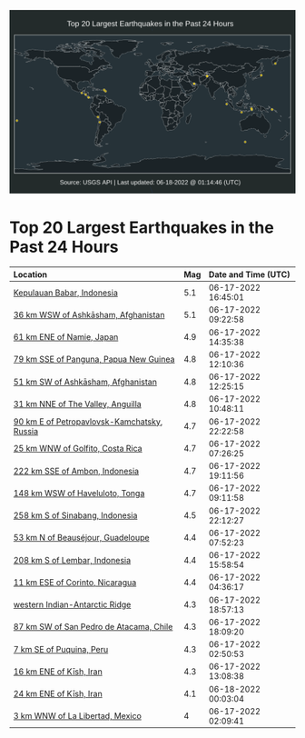 ![Map](./map.png)

# Top 20 Largest Earthquakes in the Past 24 Hours

| Location | Mag | Date and Time (UTC) |
|:---|:---|:---|
| [Kepulauan Babar, Indonesia](https://earthquake.usgs.gov/earthquakes/eventpage/us7000hi6l) | 5.1 | 06-17-2022 16:45:01 |
| [36 km WSW of Ashkāsham, Afghanistan](https://earthquake.usgs.gov/earthquakes/eventpage/us7000hi2g) | 5.1 | 06-17-2022 09:22:58 |
| [61 km ENE of Namie, Japan](https://earthquake.usgs.gov/earthquakes/eventpage/us7000hi4y) | 4.9 | 06-17-2022 14:35:38 |
| [79 km SSE of Panguna, Papua New Guinea](https://earthquake.usgs.gov/earthquakes/eventpage/us7000hi3h) | 4.8 | 06-17-2022 12:10:36 |
| [51 km SW of Ashkāsham, Afghanistan](https://earthquake.usgs.gov/earthquakes/eventpage/us7000hi3k) | 4.8 | 06-17-2022 12:25:15 |
| [31 km NNE of The Valley, Anguilla](https://earthquake.usgs.gov/earthquakes/eventpage/us7000hi2s) | 4.8 | 06-17-2022 10:48:11 |
| [90 km E of Petropavlovsk-Kamchatsky, Russia](https://earthquake.usgs.gov/earthquakes/eventpage/us7000hi8v) | 4.7 | 06-17-2022 22:22:58 |
| [25 km WNW of Golfito, Costa Rica](https://earthquake.usgs.gov/earthquakes/eventpage/us7000hi25) | 4.7 | 06-17-2022 07:26:25 |
| [222 km SSE of Ambon, Indonesia](https://earthquake.usgs.gov/earthquakes/eventpage/us7000hi7q) | 4.7 | 06-17-2022 19:11:56 |
| [148 km WSW of Haveluloto, Tonga](https://earthquake.usgs.gov/earthquakes/eventpage/us7000hi2f) | 4.7 | 06-17-2022 09:11:58 |
| [258 km S of Sinabang, Indonesia](https://earthquake.usgs.gov/earthquakes/eventpage/us7000hi8t) | 4.5 | 06-17-2022 22:12:27 |
| [53 km N of Beauséjour, Guadeloupe](https://earthquake.usgs.gov/earthquakes/eventpage/us7000hi2a) | 4.4 | 06-17-2022 07:52:23 |
| [208 km S of Lembar, Indonesia](https://earthquake.usgs.gov/earthquakes/eventpage/us7000hi6g) | 4.4 | 06-17-2022 15:58:54 |
| [11 km ESE of Corinto, Nicaragua](https://earthquake.usgs.gov/earthquakes/eventpage/us7000hi1b) | 4.4 | 06-17-2022 04:36:17 |
| [western Indian-Antarctic Ridge](https://earthquake.usgs.gov/earthquakes/eventpage/us7000hi7i) | 4.3 | 06-17-2022 18:57:13 |
| [87 km SW of San Pedro de Atacama, Chile](https://earthquake.usgs.gov/earthquakes/eventpage/us7000hi72) | 4.3 | 06-17-2022 18:09:20 |
| [7 km SE of Puquina, Peru](https://earthquake.usgs.gov/earthquakes/eventpage/us7000hi0t) | 4.3 | 06-17-2022 02:50:53 |
| [16 km ENE of Kīsh, Iran](https://earthquake.usgs.gov/earthquakes/eventpage/us7000hi3t) | 4.3 | 06-17-2022 13:08:38 |
| [24 km ENE of Kīsh, Iran](https://earthquake.usgs.gov/earthquakes/eventpage/us7000hi9g) | 4.1 | 06-18-2022 00:03:04 |
| [3 km WNW of La Libertad, Mexico](https://earthquake.usgs.gov/earthquakes/eventpage/us7000hi0r) | 4 | 06-17-2022 02:09:41 |
